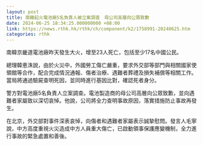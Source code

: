 ```yaml
---
layout: post
title: 南韓起火電池廠5名負責人被立案調查　母公司高層向公眾致歉
date: 2024-06-25 18:34:25.000000000 +08:00
link: https://news.rthk.hk/rthk/ch/component/k2/1758991-20240625.htm
categories: rthk
---
```


南韓京畿道電池廠昨天發生大火，增至23人死亡，包括至少17名中國公民。

總理韓悳洙說，由於火災中，外國勞工傷亡嚴重，要求外交部等部門與相關國家使領館等合作，配合完成情況通報、傷者治療、遇難者葬禮及損失補償等相關工作。當局將通過驗屍查明死因，並同時進行基因比對，確認死者身分。

警方對電池廠5名負責人立案調查。電池製造商的母公司高層向公眾致歉，並向遇難者家屬致以深切哀悼。他說，公司將全力查明事故原因，落實措施防止事故再發生。

在北京，外交部對事件深表哀悼，向傷者和遇難者家屬表示誠摯慰問。發言人毛寧說，中方高度重視火災造成中方人員重大傷亡，已啟動領事保護應變機制，全力進行事故的緊急處置和善後。
